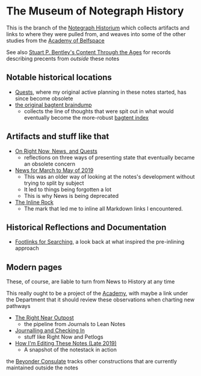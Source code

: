 # The Museum of Notegraph History

This is the branch of the [Notegraph Historium](c4ab1f6b-cac2-4025-ae27-3b82f0a9d4c6.md) which collects artifacts and links to where they were pulled from, and weaves into some of the other studies from the [Academy of Belfspace](a8c1b237-886b-4169-88ff-9e52bc1dbcf2.md)

See also [Stuart P. Bentley's Content Through the Ages](da311588-e9d8-4a56-898f-63934bcc0131.md) for records describing precents from *outside* these notes

## Notable historical locations

- [Quests](6f25cf97-8ee8-460e-9db8-3c241cadbff0.md), where my original active planning in these notes started, has since become obsolete
- [the original bagtent braindump](9432d8de-485e-4253-8dcb-e8ed3dda45f9.md)
  - collects the line of thoughts that were spit out in what would eventually become the more-robust [bagtent index](ba00b8cb-9d05-4aef-bd50-0990f82dd723.md)

## Artifacts and stuff like that

- [On Right Now, News, and Quests](1d70b7d4-c95c-4ef0-a2a5-c1f94afca7fb.md)
  - reflections on three ways of presenting state that eventually became an obsolete concern
- [News for March to May of 2019](ca8263d8-e03b-44b1-a6b9-bfbc7d24311f.md)
  - This was an older way of looking at the notes's development without trying to split by subject
  - It led to things being forgotten a lot
  - This is why News is being deprecated
- [The Inline Rock](d0a8281c-6f97-4b05-88a4-8034fd4fa72e.md)
  - The mark that led me to inline all Markdown links I encountered.

## Historical Reflections and Documentation

- [Footlinks for Searching](88e5452a-c473-4be1-a1ca-2f6caed18657.md), a look back at what inspired the pre-inlining approach

## Modern pages

These, of course, are liable to turn from News to History at any time

This really ought to be a project of the [Academy](a8c1b237-886b-4169-88ff-9e52bc1dbcf2.md), with maybe a link under the Department that it should review these observations when charting new pathways

- [The Right Near Outpost](ddde8098-c504-4113-a1e2-6540aeb16eb1.md)
  - the pipeline from Journals to Lean Notes
- [Journalling and Checking In](74453d4a-1474-47d7-a813-cc39cf773bcc.md)
  - stuff like Right Now and Petlogs
- [How I'm Editing These Notes (Late 2019)](df81ed3c-9088-4afd-8b8d-46012cea9b74.md)
  - A snapshot of the notestack in action

the [Beyonder Consulate](e1c5817b-ece2-47c1-a2bc-2fe6f082abc7.md) tracks other constructions that are currently maintained outside the notes
